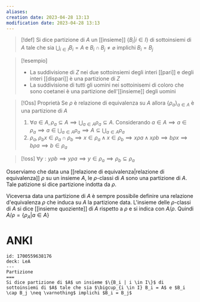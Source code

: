 ```yaml
---
aliases: 
creation date: 2023-04-28 13:13
modification date: 2023-04-28 13:13
---
```


> [!def]
> Si dice partizione di $A$ un [[insieme]] $\{ B_{i} | i \in I \}$ di sottoinsiemi di $A$ tale che sia $\displaystyle \bigcup_{i \in I} B_{i} = A$ e $B_{i} \cap B_{j} \neq \varnothing$ implichi $B_{i} = B_{j}$

>[!esempio]
>- La suddivisione di $Z$ nei due sottoinsiemi degli interi [[pari]] e degli interi [[dispari]] è una partizione di $Z$
>- La suddivisione di tutti gli uomini nei sottoinisemi di coloro che sono coetanei è una partizione dell'[[insieme]] degli  uomini

>[!Oss] Proprietà
>Se $\rho$ è  relazione di equivalenza su $A$ allora $\{ \rho_{a} \}_{a \in A}$ è una partizione di $A$
>1. $\forall a \in A, \rho_{a} \subseteq A \implies \bigcup_{a \in A}\rho_{a} \subseteq A$.
>   Considerando $a \in A \implies a \in \rho_{a} \implies a \in \bigcup_{a \in A} \rho_{a} \implies A \subseteq \bigcup_{a \in A}\rho_{a}$
>2. $\rho_{a},\rho_{b} x \in \rho_{a} \cap \rho_{b} \implies x \in \rho_{a} \land x \in \rho_{b} \implies x \rho a \land x\rho b \implies b \rho x \implies b \rho a \implies b \in \rho_{a}$


>[!oss]
>$\forall y : y \rho b \implies y \rho a \implies y \in \rho_{a} \implies \rho_{b} \subseteq \rho_{a}$


Osserviamo che data una [[relazione di equivalenza|relazione di equivalenza]] $\rho$  su un insieme $A$, le $\rho$-classi di $A$ sono una partizione di $A$. Tale patizione si dice partizione indotta da $\rho$.

Viceversa data una partizione di $A$ è sempre possibile definire una relazione d'equivalenza $\rho$ che induca su $A$ la partizione data. L'insieme delle $\rho$-classi di $A$ si dice [[insieme quoziente]] di $A$ rispetto a $\rho$ e si indica con $A / \rho$. Quindi $A / \rho = \{ \rho_{A} | a \in A \}$


# ANKI

```anki
id: 1700559638176
deck: LeA
---
Partizione
===
Si dice partizione di $A$ un insieme $\{B_i | i \in I\}$ di sottoinsiemi di $A$ tale che sia $\bigcup_{i \in I} B_i = A$ e $B_i \cap B_j \neq \varnothing$ implichi $B_i = B_j$
```

